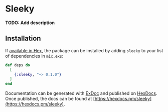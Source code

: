 # Sleeky

**TODO: Add description**

## Installation

If [available in Hex](https://hex.pm/docs/publish), the package can be installed
by adding `sleeky` to your list of dependencies in `mix.exs`:

```elixir
def deps do
  [
    {:sleeky, "~> 0.1.0"}
  ]
end
```

Documentation can be generated with [ExDoc](https://github.com/elixir-lang/ex_doc)
and published on [HexDocs](https://hexdocs.pm). Once published, the docs can
be found at [https://hexdocs.pm/sleeky](https://hexdocs.pm/sleeky).

